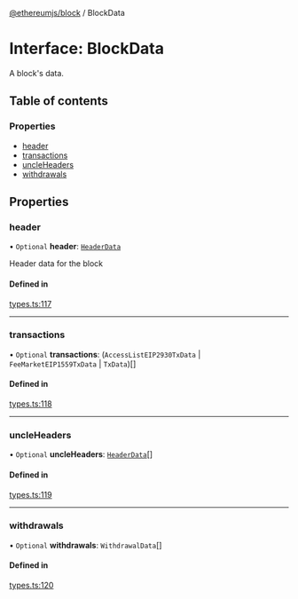 [@ethereumjs/block](../README.md) / BlockData

# Interface: BlockData

A block's data.

## Table of contents

### Properties

- [header](BlockData.md#header)
- [transactions](BlockData.md#transactions)
- [uncleHeaders](BlockData.md#uncleheaders)
- [withdrawals](BlockData.md#withdrawals)

## Properties

### header

• `Optional` **header**: [`HeaderData`](HeaderData.md)

Header data for the block

#### Defined in

[types.ts:117](https://github.com/ethereumjs/ethereumjs-monorepo/blob/master/packages/block/src/types.ts#L117)

___

### transactions

• `Optional` **transactions**: (`AccessListEIP2930TxData` \| `FeeMarketEIP1559TxData` \| `TxData`)[]

#### Defined in

[types.ts:118](https://github.com/ethereumjs/ethereumjs-monorepo/blob/master/packages/block/src/types.ts#L118)

___

### uncleHeaders

• `Optional` **uncleHeaders**: [`HeaderData`](HeaderData.md)[]

#### Defined in

[types.ts:119](https://github.com/ethereumjs/ethereumjs-monorepo/blob/master/packages/block/src/types.ts#L119)

___

### withdrawals

• `Optional` **withdrawals**: `WithdrawalData`[]

#### Defined in

[types.ts:120](https://github.com/ethereumjs/ethereumjs-monorepo/blob/master/packages/block/src/types.ts#L120)
